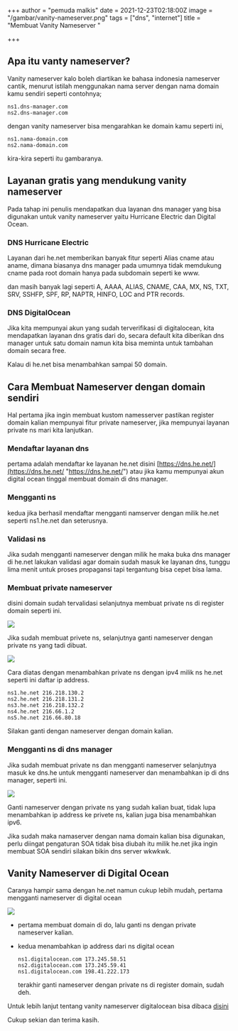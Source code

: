 +++
author = "pemuda malkis"
date = 2021-12-23T02:18:00Z
image = "/gambar/vanity-nameserver.png"
tags = ["dns", "internet"]
title = "Membuat Vanity Nameserver "

+++
## Apa itu vanty nameserver?

Vanity nameserver kalo boleh diartikan ke bahasa indonesia nameserver cantik, menurut istilah menggunakan nama server dengan nama domain kamu sendiri seperti contohnya;

    ns1.dns-manager.com 
    ns2.dns-manager.com

dengan vanity nameserver bisa mengarahkan ke domain kamu seperti ini,

    ns1.nama-domain.com 
    ns2.nama-domain.com

kira-kira seperti itu gambaranya.

## Layanan gratis yang mendukung vanity nameserver

Pada tahap ini penulis mendapatkan dua layanan dns manager yang bisa digunakan untuk vanity nameserver yaitu Hurricane Electric dan Digital Ocean.

### DNS Hurricane Electric

Layanan dari he.net memberikan banyak fitur seperti Alias cname atau aname, dimana biasanya dns manager pada umumnya tidak memdukung cname pada root domain hanya pada subdomain seperti ke www.

dan masih banyak lagi seperti A, AAAA, ALIAS, CNAME, CAA, MX, NS, TXT, SRV, SSHFP, SPF, RP, NAPTR, HINFO, LOC and PTR records.

### DNS DigitalOcean

Jika kita mempunyai akun yang sudah terverifikasi di digitalocean, kita mendapatkan layanan dns gratis dari do, secara default kita diberikan dns manager untuk satu domain namun kita bisa meminta untuk tambahan domain secara free.

Kalau di he.net bisa menambahkan sampai 50 domain.

## Cara Membuat Nameserver dengan domain sendiri

Hal pertama jika ingin membuat kustom namesserver pastikan register domain kalian mempunyai fitur private nameserver, jika mempunyai layanan private ns mari kita lanjutkan.

### Mendaftar layanan dns

pertama adalah mendaftar ke layanan he.net disini [https://dns.he.net/](https://dns.he.net/ "https://dns.he.net/") atau jika kamu mempunyai akun digital ocean tinggal membuat domain di dns manager.

### Mengganti ns 

kedua jika berhasil mendaftar mengganti namserver dengan milik he.net seperti ns1.he.net dan seterusnya.

### Validasi ns

Jika sudah mengganti nameserver dengan milik he maka buka dns manager di he.net lakukan validasi agar domain sudah masuk ke layanan dns, tunggu lima menit untuk proses propagansi tapi tergantung bisa cepet bisa lama.

### Membuat private nameserver

disini domain sudah tervalidasi selanjutnya membuat private ns di register domain seperti ini.

![](/gambar/privete-ns.png)

Jika sudah membuat privete ns, selanjutnya ganti nameserver dengan private ns yang tadi dibuat.

![](/gambar/ns.png)

Cara diatas dengan menambahkan private ns dengan ipv4 milik ns he.net seperti ini daftar ip address.

    ns1.he.net 216.218.130.2 
    ns2.he.net 216.218.131.2
    ns3.he.net 216.218.132.2
    ns4.he.net 216.66.1.2
    ns5.he.net 216.66.80.18

Silakan ganti dengan nameserver dengan domain kalian.

### Mengganti ns di dns manager

Jika sudah membuat private ns dan mengganti nameserver selanjutnya masuk ke dns.he untuk mengganti nameserver dan menambahkan ip di dns manager, seperti ini.

![](/gambar/nameserver-sendiri.png)

Ganti nameserver dengan private ns yang sudah kalian buat, tidak lupa menambahkan ip address ke privete ns, kalian juga bisa menambahkan ipv6.

Jika sudah maka namaserver dengan nama domain kalian bisa digunakan, perlu diingat pengaturan SOA tidak bisa diubah itu milik he.net jika ingin membuat SOA sendiri silakan bikin dns server wkwkwk.

## Vanity Nameserver di Digital Ocean

Caranya hampir sama dengan he.net namun cukup lebih mudah, pertama mengganti nameserver di digital ocean 

![](/gambar/nameserver-digitalocean.png)

* pertama membuat domain di do, lalu ganti ns dengan private nameserver kalian.
* kedua menambahkan ip address dari ns digital ocean 

      ns1.digitalocean.com 173.245.58.51  
      ns2.digitalocean.com 173.245.59.41 
      ns1.digitalocean.com 198.41.222.173

  terakhir ganti nameserver dengan private ns di register domain, sudah deh.

Untuk lebih lanjut tentang vanity nameserver digitalocean bisa dibaca [disini](https://www.digitalocean.com/community/tutorials/how-to-create-vanity-or-branded-nameservers-with-digitalocean-cloud-servers "vanity namserver do")

Cukup sekian dan terima kasih.